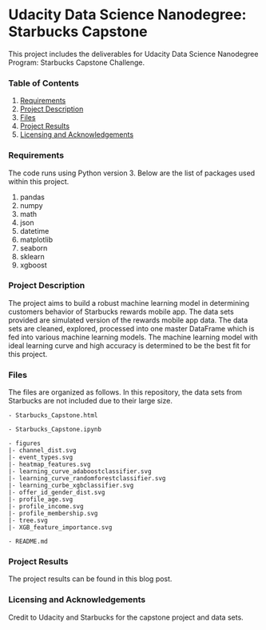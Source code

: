 # Udacity Data Science Nanodegree: Starbucks Capstone

This project includes the deliverables for Udacity Data Science Nanodegree Program: Starbucks Capstone Challenge.


### Table of Contents 

1. [Requirements](#requirements)
2. [Project Description](#description)
3. [Files](#files)
4. [Project Results](#results)
5. [Licensing and Acknowledgements](#licensing)

### Requirements<a name="requirements"></a>

The code runs using Python version 3. Below are the list of packages used within this project.

1. pandas
2. numpy 
3. math
4. json
5. datetime
6. matplotlib
7. seaborn
8. sklearn
9. xgboost

### Project Description<a name="description"></a>

The project aims to build a robust machine learning model in determining customers behavior of Starbucks rewards mobile app. The data sets provided are simulated version of the rewards mobile app data. The data sets are cleaned, explored, processed into one master DataFrame which is fed into various machine learning models. The machine learning model with ideal learning curve and high accuracy is determined to be the best fit for this project.

### Files<a name="files"></a>

The files are organized as follows. In this repository, the data sets from Starbucks are not included due to their large size. 

```
- Starbucks_Capstone.html

- Starbucks_Capstone.ipynb

- figures
|- channel_dist.svg
|- event_types.svg
|- heatmap_features.svg
|- learning_curve_adaboostclassifier.svg
|- learning_curve_randomforestclassifier.svg
|- learning_curbe_xgbclassifier.svg
|- offer_id_gender_dist.svg
|- profile_age.svg
|- profile_income.svg
|- profile_membership.svg
|- tree.svg
|- XGB_feature_importance.svg

- README.md
```

### Project Results<a name="results"></a>

The project results can be found in this blog post.

### Licensing and Acknowledgements<a name="licensing"></a>

Credit to Udacity and Starbucks for the capstone project and data sets. 
